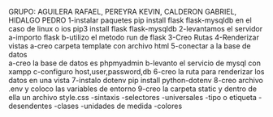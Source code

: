 GRUPO: AGUILERA RAFAEL, PEREYRA KEVIN, CALDERON GABRIEL, HIDALGO PEDRO
1-instalar paquetes pip install flask flask-mysqldb en el caso de linux o ios pip3 install flask flask-mysqldb
2-levantamos el servidor
    a-importo flask
    b-utilizo el metodo run de flask
3-Creo Rutas
4-Renderizar vistas
    a-creo carpeta template con archivo html
5-conectar a la base de datos  
    a-creo la base de datos es phpmyadmin
    b-levanto el servicio de mysql con xampp
    c-configuro host,user,password,db
6-creo la ruta para renderizar los datos en una vista
7-instalo dotenv pip install python-dotenv
8-creo archivo .env y coloco las variables de entorno 
9-creo la carpeta static y dentro de ella un archivo style.css
    -sintaxis
    -selectores
        -universales
        -tipo o etiqueta
        -desendentes
        -clases
    -unidades de medida
    -colores